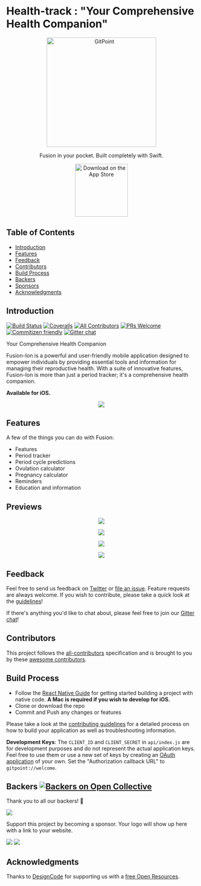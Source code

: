 <h1 >
  Health-track : "Your Comprehensive Health Companion"

  </h1>
  
<!--
<h1 align="center"> <img alt="GitPoint" title="Fusion" src="https://user-images.githubusercontent.com/74889517/175575477-4e58d76c-0435-4b70-9859-3ac629e309ac.png" width="190" heigh="5"> </h1> <br>
--!>


<p align="center">
  <a href="https://gitpoint.co/">
    <img alt="GitPoint" title="GitPoint" src="https://user-images.githubusercontent.com/74889517/175617827-24a21acd-9353-4131-bbf7-b633610f4609.png" width="290">
  </a>



<p align="center">
  Fusion in your pocket. Built completely with Swift.
</p>

<p align="center">
  <a href="https://itunes.apple.com/us/app/gitpoint/id1251245162?mt=8">
    <img alt="Download on the App Store" title="App Store" src="http://i.imgur.com/0n2zqHD.png" width="140">
  </a>

<!--
  <a href="https://play.google.com/store/apps/details?id=com.gitpoint">
    <img alt="Get it on Google Play" title="Google Play" src="http://i.imgur.com/mtGRPuM.png" width="140">
  </a>
</p>
--!>

<!-- START doctoc generated TOC please keep comment here to allow auto update -->
<!-- DON'T EDIT THIS SECTION, INSTEAD RE-RUN doctoc TO UPDATE -->
## Table of Contents

- [Introduction](#introduction)
- [Features](#features)
- [Feedback](#feedback)
- [Contributors](#contributors)
- [Build Process](#build-process)
- [Backers](#backers-)
- [Sponsors](#sponsors-)
- [Acknowledgments](#acknowledgments)

<!-- END doctoc generated TOC please keep comment here to allow auto update -->

## Introduction

[![Build Status](https://img.shields.io/travis/gitpoint/git-point.svg?style=flat-square)](https://travis-ci.org/gitpoint/git-point)
[![Coveralls](https://img.shields.io/coveralls/github/gitpoint/git-point.svg?style=flat-square)](https://coveralls.io/github/gitpoint/git-point)
[![All Contributors](https://img.shields.io/badge/all_contributors-73-orange.svg?style=flat-square)](./CONTRIBUTORS.md)
[![PRs Welcome](https://img.shields.io/badge/PRs-welcome-brightgreen.svg?style=flat-square)](http://makeapullrequest.com)
[![Commitizen friendly](https://img.shields.io/badge/commitizen-friendly-brightgreen.svg?style=flat-square)](http://commitizen.github.io/cz-cli/)
[![Gitter chat](https://img.shields.io/badge/chat-on_gitter-008080.svg?style=flat-square)](https://gitter.im/git-point)

Your Comprehensive Health Companion

Fusion-Ion is a powerful and user-friendly mobile application designed to empower individuals by providing essential tools and information for managing their reproductive health. With a suite of innovative features, Fusion-Ion is more than just a period tracker; it's a comprehensive health companion.

**Available for iOS.**

<p align="center">
  <img src = "https://user-images.githubusercontent.com/74889517/182246804-279dc992-6078-49f3-a4a7-775fbb677c00.png">
</p>

## Features

A few of the things you can do with Fusion:

* Features
* Period tracker
* Period cycle predictions
* Ovulation calculator
* Pregnancy calculator
* Reminders
* Education and information 

## Previews
<p align="center">
  <img src = "https://user-images.githubusercontent.com/74889517/182240184-175f842b-08bf-448a-bb24-60e7589b37c0.png" >
</p>

<p align="center">
  <img src = "https://user-images.githubusercontent.com/74889517/182246135-efb33494-dd50-49c6-a9f1-84ef322ce95c.png" >
</p>

<p align="center">
  <img src = "https://user-images.githubusercontent.com/74889517/182249015-9292982d-095e-4414-8af5-76909f905cfa.png" >
</p>

<p align="center">
  <img src = "https://user-images.githubusercontent.com/74889517/182249026-b848efe2-f972-42e5-baad-fd9038d9caaf.png" >
</p>




## Feedback

Feel free to send us feedback on [Twitter](https://twitter.com/gitpointapp) or [file an issue](https://github.com/gitpoint/git-point/issues/new). Feature requests are always welcome. If you wish to contribute, please take a quick look at the [guidelines](./CONTRIBUTING.md)!

If there's anything you'd like to chat about, please feel free to join our [Gitter chat](https://gitter.im/git-point)!

## Contributors

This project follows the [all-contributors](https://github.com/kentcdodds/all-contributors) specification and is brought to you by these [awesome contributors](./CONTRIBUTORS.md).

## Build Process

- Follow the [React Native Guide](https://facebook.github.io/react-native/docs/getting-started.html) for getting started building a project with native code. **A Mac is required if you wish to develop for iOS.**
- Clone or download the repo
- Commit and Push any changes or features


Please take a look at the [contributing guidelines](./CONTRIBUTING.md) for a detailed process on how to build your application as well as troubleshooting information.

**Development Keys**: The `CLIENT_ID` and `CLIENT_SECRET` in `api/index.js` are for development purposes and do not represent the actual application keys. Feel free to use them or use a new set of keys by creating an [OAuth application](https://github.com/settings/applications/new) of your own. Set the "Authorization callback URL" to `gitpoint://welcome`.

## Backers [![Backers on Open Collective](https://opencollective.com/git-point/backers/badge.svg)](#backers)

Thank you to all our backers! 🙏 

<a href="https://opencollective.com/git-point#backers" target="_blank"><img src="https://opencollective.com/git-point/backers.svg?width=890"></a>


Support this project by becoming a sponsor. Your logo will show up here with a link to your website.

<a href="https://opencollective.com/git-point/sponsor/0/website" target="_blank"><img src="https://opencollective.com/git-point/sponsor/0/avatar.svg"></a>
<a href="https://opencollective.com/git-point/sponsor/1/website" target="_blank"><img src="https://opencollective.com/git-point/sponsor/1/avatar.svg"></a>


## Acknowledgments

Thanks to [DesignCode](https://www.jetbrains.com) for supporting us with a [free Open Resources](https://www.designcode.com).
